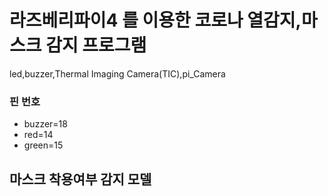 # 라즈베리파이4 를 이용한 코로나 열감지,마스크 감지 프로그램
led,buzzer,Thermal Imaging Camera(TIC),pi_Camera


### 핀 번호
- buzzer=18
- red=14
- green=15

## 마스크 착용여부 감지 모델

